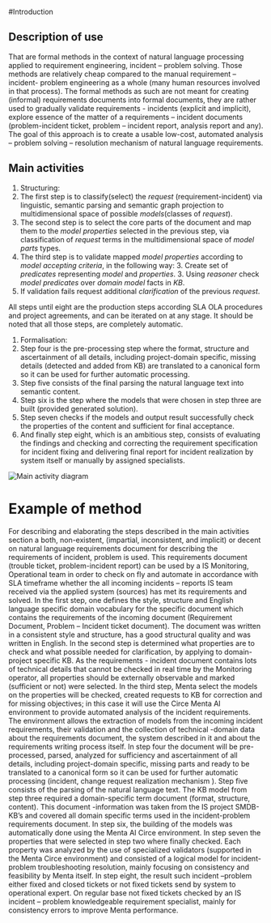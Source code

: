 #Introduction

## Description of use

That are formal methods in the context of natural language processing applied to requirement engineering, incident – problem solving.
Those methods are relatively cheap compared to the manual requirement – incident- problem engineering as a whole
(many human resources involved in that process).
The formal methods as such are not meant for creating (informal) requirements documents into formal documents, they are rather used
to gradually validate requirements - incidents (explicit and implicit),
explore essence of the matter of a requirements – incident documents
(problem-incident ticket, problem – incident report, analysis report and any).
The goal of this approach is to create a usable low-cost, automated analysis – problem solving – resolution mechanism
of natural language requirements.

## Main activities

1. Structuring:
  2. The first step is to classify(select) the *request* (requirement-incident) via linguistic, semantic parsing and semantic graph projection to multidimensional space of possible *models*(classes of *request*).
  2. The second step is to select the core parts of the document and map them to the *model properties* selected in the previous step, via classification of *request* terms in the multidimensional space of *model parts* types.
  2. The third step is to validate mapped *model properties* according to *model accepting criteria*, in the following way:
     3. Create set of *predicates* representing *model* and *properties*.
     3. Using *reasoner* check *model predicates* over *domain model* facts in *KB*.
  2. If validation fails request additional *clarification* of the previous *request*.

All steps until eight are the production steps according SLA OLA procedures and project agreements, and can be iterated on at any stage. It should be noted that all those steps, are completely automatic.

1. Formalisation:
  2. Step four is the pre-processing step where the format, structure and ascertainment of all details, including project-domain specific,
  missing details (detected and added from KB) are translated to a canonical form so it can be used for further automatic processing.
  2. Step five consists of the final parsing the natural language text into semantic content.
  2. Step six is the step where the models that were chosen in step three are built (provided generated solution).
  2. Step seven checks if the models and output result successfully check the properties of the content and sufficient for final acceptance.
  2. And finally step eight, which is an ambitious step, consists of evaluating the findings and checking and correcting the requirement specification for incident fixing and delivering final report for incident realization by system itself or manually by assigned specialists.

![Main activity diagram](https://github.com/menta/menta-0.3/raw/master/doc/design-specification/images/BackTrackeractivity1.png)

# Example of method
For describing and elaborating the steps described in the main activities section a both, non-existent, (impartial, inconsistent, and implicit)   or decent on natural language requirements document for describing the requirements of incident, problem is used. This requirements document (trouble ticket, problem-incident report) can be used by a IS Monitoring, Operational team in order to check on fly and automate in accordance with SLA timeframe whether the all incoming incidents – reports IS team received via the applied system (sources) has met its requirements and solved.
In the first step, one defines the style, structure and English language specific domain vocabulary for the specific document which contains the requirements of the incoming document (Requirement Document, Problem – Incident ticket document). The document was written in a consistent style and structure, has a good structural quality and was written in English.
In the second step is determined what properties are to check and what possible needed for clarification, by applying to domain-project specific KB. As the requirements - incident document contains lots of technical details that cannot be checked in real time by the Monitoring operator, all properties should be externally observable and marked (sufficient or not) were selected.
In the third step, Menta select the models on the properties will be checked, created requests to KB for correction and for missing objectives; in this case it will use the Circe Menta AI environment to provide automated analysis of the incident requirements. The environment allows the extraction of models from the incoming incident requirements, their validation and the collection of technical -domain data about the requirements document, the system described in it and about the requirements writing process itself.
In step four the document will be pre-processed, parsed, analyzed for sufficiency   and ascertainment of all details, including project-domain specific, missing parts and ready to be translated to a canonical form so it can be used for further automatic processing (incident, change request realization mechanism ).
Step five consists of the parsing of the natural language text. The KB model from step three required a domain-specific term document (format, structure, content). This document -information was taken from the IS project SMDB-KB’s and covered all domain specific terms used in the incident-problem requirements document.
In step six, the building of the models was automatically done using the Menta AI Circe environment.
In step seven the properties that were selected in step two where finally checked. Each property was analyzed by the use of specialized validators (supported in the Menta Circe environment) and consisted of a logical model for incident-problem troubleshooting resolution, mainly focusing on consistency and feasibility by Menta itself. In step eight, the result such incident –problem either fixed and closed tickets or not fixed tickets send by system to operational expert.  On regular base not fixed tickets checked by an IS incident – problem knowledgeable requirement specialist, mainly for consistency errors to improve Menta performance.
